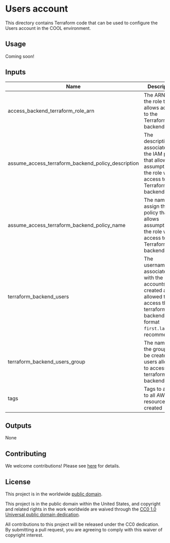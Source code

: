 # Users account #

This directory contains Terraform code that can be used to configure the Users
account in the COOL environment.

## Usage ##

Coming soon!

## Inputs ##

| Name | Description | Type | Default | Required |
|------|-------------|:----:|:-------:|:--------:|
| access_backend_terraform_role_arn | The ARN of the role that allows access to the Terraform backend | string | | yes |
| assume_access_terraform_backend_policy_description | The description to associate with the IAM policy that allows assumption of the role with access to the Terraform backend | string | Allow assumption of the AccessTerraformBackend role in the Terraform account. | no |
| assume_access_terraform_backend_policy_name | The name to assign the IAM policy that allows assumption of the role with access to the Terraform backend | string | Terraform-AssumeAccessTerraformBackend | no |
| terraform_backend_users | The usernames associated with the accounts to be created and allowed to access the terraform backend.  The format `first.last` is recommended. | string | | yes |
| terraform_backend_users_group | The name of the group to be created for users allowed to access the terraform backend | string | terraform_backend_users | no |
| tags | Tags to apply to all AWS resources created | map(string) | `{}` | no |

## Outputs ##

None

## Contributing ##

We welcome contributions!  Please see [here](CONTRIBUTING.md) for
details.

## License ##

This project is in the worldwide [public domain](LICENSE).

This project is in the public domain within the United States, and
copyright and related rights in the work worldwide are waived through
the [CC0 1.0 Universal public domain
dedication](https://creativecommons.org/publicdomain/zero/1.0/).

All contributions to this project will be released under the CC0
dedication. By submitting a pull request, you are agreeing to comply
with this waiver of copyright interest.

